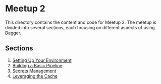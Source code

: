 # Meetup 2

This directory contains the content and code for Meetup 2. The meetup is divided
into several sections, each focusing on different aspects of using Dagger.

## Sections

1. [Setting Up Your Environment](./1.setting-up-your-enviroment/README.md)
2. [Building a Basic Pipeline](./2.building-a-basic-pipeline/README.md)
3. [Secrets Management](./3.secrets-management/README.md)
4. [Leveraging the Cache](./4.leveraging-the-cache/README.md)
